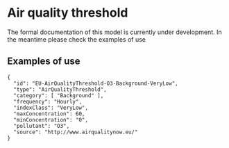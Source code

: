 # Air quality threshold

The formal documentation of this model is currently under development. In the meantime please check the examples of use

## Examples of use

    {
      "id": "EU-AirQualityThreshold-O3-Background-VeryLow",
      "type": "AirQualityThreshold",
      "category": [ "Background" ],
      "frequency": "Hourly",
      "indexClass": "VeryLow",
      "maxConcentration": 60,
      "minConcentration": "0",
      "pollutant": "O3",
      "source": "http://www.airqualitynow.eu/"
    }